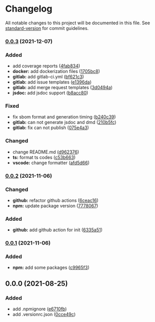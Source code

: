 # Changelog

All notable changes to this project will be documented in this file. See [standard-version](https://github.com/conventional-changelog/standard-version) for commit guidelines.

### [0.0.3](https://github.com/kannkyo/boilerplate-typescript/compare/v0.0.2...v0.0.3) (2021-12-07)


### Added

* add coverage reports ([4fab834](https://github.com/kannkyo/boilerplate-typescript/commit/4fab834e6a3fe2728e4b48b1cc576aaba08ee367))
* **docker:** add dockerization files ([1705bc8](https://github.com/kannkyo/boilerplate-typescript/commit/1705bc8c99b6bae85e286d5146247bbb27539726))
* **gitlab:** add gitlab-ci.yml ([bf621c3](https://github.com/kannkyo/boilerplate-typescript/commit/bf621c3e74bf27f3f3d0bb4778fb2c75a5a7cccf))
* **gitlab:** add issue templates ([e1396da](https://github.com/kannkyo/boilerplate-typescript/commit/e1396da97809c830814585d3eada5ffbaab2b630))
* **gitlab:** add merge request templates ([3d0494a](https://github.com/kannkyo/boilerplate-typescript/commit/3d0494aafaab48325a834092f53318c447cc0219))
* **jsdoc:** add jsdoc support ([b8acc80](https://github.com/kannkyo/boilerplate-typescript/commit/b8acc804705e721b17ff88e742562a5ce9aaaac6))


### Fixed

* fix sbom format and generation timing ([b240c39](https://github.com/kannkyo/boilerplate-typescript/commit/b240c390bc6fdd1a42e1aa9533b8b2864e78af21))
* **gitlab:** can not generate jsdoc and dmd ([210b5fc](https://github.com/kannkyo/boilerplate-typescript/commit/210b5fc5faad0c59100c7b961f31742e9d06b8ac))
* **gitlab:** fix can not publish ([075e4a3](https://github.com/kannkyo/boilerplate-typescript/commit/075e4a34eb709d65d5dc4c2e3e0754461e6eb2e3))


### Changed

* change README.md ([d962376](https://github.com/kannkyo/boilerplate-typescript/commit/d962376211bb27d3f93f45f572616268befced00))
* **ts:** format ts codes ([c53b663](https://github.com/kannkyo/boilerplate-typescript/commit/c53b6635148cdd50f7f8834a3547768b95c7074e))
* **vscode:** change formatter ([afd5d66](https://github.com/kannkyo/boilerplate-typescript/commit/afd5d66a4dc0bc7f604dfce2244fe057d0405ba6))

### [0.0.2](https://github.com/kannkyo/boilerplate-typescript/compare/v0.0.1...v0.0.2) (2021-11-06)


### Changed

* **github:** refactor github actions ([6ceac16](https://github.com/kannkyo/boilerplate-typescript/commit/6ceac1650f9dc826ff7bea4c2681d60f62c8d76a))
* **npm:** update package version ([7778067](https://github.com/kannkyo/boilerplate-typescript/commit/777806727bfea8b7e92ad459313e46650a505c16))


### Added

* **github:** add github action for init ([6335a51](https://github.com/kannkyo/boilerplate-typescript/commit/6335a519b8639bb3a6918c08a1d4b6af53a58327))

### [0.0.1](https://github.com/kannkyo/boilerplate-typescript/compare/v0.0.0...v0.0.1) (2021-11-06)


### Added

* **npm:** add some packages ([c9965f3](https://github.com/kannkyo/boilerplate-typescript/commit/c9965f3cda01a473b3b533511d4300fcd179574f))

## 0.0.0 (2021-08-25)


### Added

* add .npmignore ([e6710fb](https://github.com/kannkyo/boilerplate-typescript/commit/e6710fb5e0661abd3b3f74b4069bbd97d5e00851))
* add .versionrc.json ([0cce49c](https://github.com/kannkyo/boilerplate-typescript/commit/0cce49c07695adbde1b83ef67106ac80191da033))

